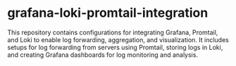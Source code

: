 # grafana-loki-promtail-integration
This repository contains configurations for integrating Grafana, Promtail, and Loki to enable log forwarding, aggregation, and visualization. It includes setups for log forwarding from servers using Promtail, storing logs in Loki, and creating Grafana dashboards for log monitoring and analysis.
